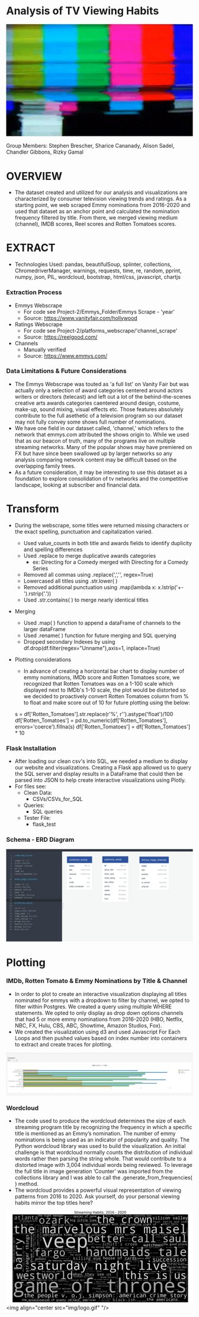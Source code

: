 # Analysis of TV Viewing Habits

![tv gif](img/tv.gif)

Group Members: Stephen Brescher, Sharice Cananady, Alison Sadel, Chandler Gibbons, Rizky Gamal

# OVERVIEW

* The dataset created and utilized for our analysis and visualizations are characterized by consumer television viewing trends and ratings. As a starting point, we web scraped Emmy nominations from 2016-2020 and used that dataset as an anchor point and calculated the nomination frequency filtered by title. From there, we merged viewing medium (channel), IMDB scores, Reel scores and Rotten Tomatoes scores.

# EXTRACT
* Technologies Used: pandas, beautifulSoup, splinter, collections, ChromedriverManager, warnings, requests, time, re, random, pprint, numpy, json, PIL, wordcloud, bootstrap, html/css, javascript, chartjs

### Extraction Process

* Emmys Webscrape
    * For code see Project-2/Emmys_Folder/Emmys Scrape - 'year'
    * Source: https://www.vanityfair.com/hollywood
* Ratings Webscrape 
    * For code see Project-2/platforms_webscrape/'channel_scrape'
    * Source: https://reelgood.com/
* Channels
    * Manually verified
    * Source: https://www.emmys.com/

### Data Limitations & Future Considerations
* The Emmys Webscrape was touted as 'a full list' on Vanity Fair but was actually only a selection of award categories centered around actors writers or directors (telecast) and left out a lot of the behind-the-scenes creative arts awards categories caentered around design, costume, make-up, sound mixing, visual effects etc. Those features absolutely contribute to the full asethetic of a television program so our dataset may not fully convey some shows full number of nominations. 
* We have one field in our dataset called, 'channel,' which refers to the network that emmys.com attributed the shows origin to. While we used that as our beacon of truth, many of the programs live on multiple streaming networks. Many of the popular shows may have premiered on FX but have since been swallowed up by larger networks so any analysis comparing network content may be difficult based on the overlapping family trees.
* As a future consideration, it may be interesting to use this dataset as a foundation to explore consolidation of tv networks and the competitive landscape, looking at subscriber and financial data.


# Transform
* During the webscrape, some titles were returned missing characters or the exact spelling, punctuation and capitalization varied.
    * Used value_counts in both title and awards fields to identify duplicity and spelling differences
    * Used .replace to merge duplicative awards categories
        * ex: Directing for a Comedy merged with Directing for a Comedy Series
    * Removed all commas using .replace(',','', regex=True)
    * Lowercased all titles using .str.lower( )
    * Removed additional punctuation using .map(lambda x: x.lstrip('+-').rstrip('.'))
    * Used .str.contains( ) to merge nearly identical titles
* Merging
    * Used .map( ) function to append a dataFrame of channels to the larger dataFrame
    * Used .rename( ) function for future merging and SQL querying
    * Dropped secondary Indexes by using df.drop(df.filter(regex="Unname"),axis=1, inplace=True)
* Plotting considerations
    * In advance of creating a horizontal bar chart to display number of emmy nominations, IMDb score and Rotten Tomatoes score, we recognized that Rotten Tomatoes was on a 1-100 scale which displayed next to IMDb's 1-10 scale, the plot would be distorted so we decided to proactively convert Rotten Tomatoes column from % to float and make score out of 10 for future plotting using the below:

    s = df['Rotten_Tomatoes'].str.replace(r'%', r'').astype('float')/100
    df['Rotten_Tomatoes']  = pd.to_numeric(df['Rotten_Tomatoes'], errors='coerce').fillna(s)
    df['Rotten_Tomatoes'] = df['Rotten_Tomatoes'] * 10
    

### Flask Installation
* After loading our clean csv's into SQL, we needed a medium to display our website and visualizations. Creating a Flask app allowed us to query the SQL server and display results in a DataFrame that could then be parsed into JSON to help create interactive visualizations using Plotly.
* For files see:
    * Clean Data:
        * CSVs/CSVs_for_SQL
    * Queries:
        * SQL queries
    * Tester File: 
        * flask_test

### Schema - ERD Diagram
<img align="center" src="img/ERD.png">

# Plotting 
### IMDb, Rotten Tomato & Emmy Nominations by Title & Channel
* In order to plot to create an interactive visualization displaying all titles nominated for emmys with a dropdown to filter by channel, we opted to filter within Postgres. We created a query using multiple WHERE statements. We opted to only display as drop down options channels that had 5 or more emmy nominations from 2016-2020 (HBO, Netflix, NBC, FX, Hulu, CBS, ABC, Showtime, Amazon Studios, Fox).
* We created the visualization using d3 and used Javascript For Each Loops and then pushed values based on index number into containers to extract and create traces for plotting.

<img align="center" src="img/channels_plot.png">

### Wordcloud

* The code used to produce the wordcloud determines the size of each streaming program title by recognizing the frequency in which a specific title is mentioned as an Emmy’s nomination. The number of emmy nominations is being used as an indicator of popularity and quality. The Python wordcloud library was used to build the visualization. An initial challenge is that wordcloud normally counts the distribution of individual words rather then parsing the string whole. That would contribute to a distorted image with 3,004 individual words being reviewed. To leverage the full title in image generation ‘Counter’ was imported from the collections library and I was able to call the .generate_from_frequencies( ) method. 
* The wordcloud provides a powerful visual representation of viewing patterns from 2016 to 2020. Ask yourself, do your personal viewing habits mirror the top titles here?

<img align="left" src="img/wordcloud_shows.png">

<img align="center src="img/logo.gif" "/>
